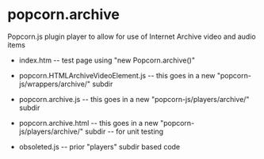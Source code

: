 popcorn.archive
===============

Popcorn.js  plugin player to allow for use of Internet Archive video and audio items


* index.htm                               -- test page using "new Popcorn.archive()"
* popcorn.HTMLArchiveVideoElement.js      -- this goes in a new "popcorn-js/wrappers/archive/" subdir
* popcorn.archive.js                      -- this goes in a new "popcorn-js/players/archive/"  subdir
* popcorn.archive.html                    -- this goes in a new "popcorn-js/players/archive/"  subdir -- for unit testing

* obsoleted.js                            -- prior "players" subdir based code
